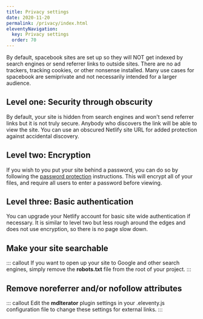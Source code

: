 ```yaml
---
title: Privacy settings 
date: 2020-11-20
permalink: /privacy/index.html
eleventyNavigation:
  key: Privacy settings
  order: 70 
---
```

By default, spacebook sites are set up so they will NOT get indexed by search engines or send referrer links to outside sites. There are no ad trackers, tracking cookies, or other nonsense installed. Many use cases for spacebook are semiprivate and not necessarily intended for a larger audience.

## Level one: Security through obscurity

By default, your site is hidden from search engines and won't send referrer links but it is not truly secure. Anybody who discovers the link will be able to view the site. You can use an obscured Netlify site URL for added protection against accidental discovery. 

## Level two: Encryption

If you wish to you put your site behind a password, you can do so by following the [password protection](/encryption) instructions. This will encrypt all of your files, and require all users to enter a password before viewing. 

## Level three: Basic authentication

 You can upgrade your Netlify account for basic site wide authentication if necessary. It is similar to level two but less rough around the edges and does not use encryption, so there is no page slow down. 


## Make your site searchable

::: callout
If you want to open up your site to Google and other search engines, simply remove the **robots.txt** file from the root of your project. 
:::

## Remove noreferrer and/or nofollow attributes

::: callout 
Edit the **mdIterator** plugin settings in your .eleventy.js configuration file to change these settings for external links.
:::